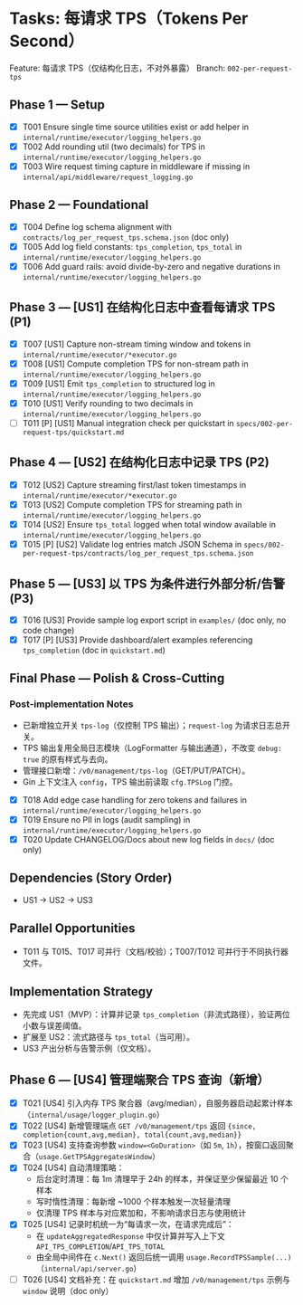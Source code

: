 # Tasks: 每请求 TPS（Tokens Per Second）

Feature: 每请求 TPS（仅结构化日志，不对外暴露）
Branch: `002-per-request-tps`

## Phase 1 — Setup

- [X] T001 Ensure single time source utilities exist or add helper in `internal/runtime/executor/logging_helpers.go`
- [X] T002 Add rounding util (two decimals) for TPS in `internal/runtime/executor/logging_helpers.go`
- [X] T003 Wire request timing capture in middleware if missing in `internal/api/middleware/request_logging.go`

## Phase 2 — Foundational

- [X] T004 Define log schema alignment with `contracts/log_per_request_tps.schema.json` (doc only)
- [X] T005 Add log field constants: `tps_completion`, `tps_total` in `internal/runtime/executor/logging_helpers.go`
- [X] T006 Add guard rails: avoid divide-by-zero and negative durations in `internal/runtime/executor/logging_helpers.go`

## Phase 3 — [US1] 在结构化日志中查看每请求 TPS (P1)

- [X] T007 [US1] Capture non-stream timing window and tokens in `internal/runtime/executor/*executor.go`
- [X] T008 [US1] Compute completion TPS for non-stream path in `internal/runtime/executor/logging_helpers.go`
- [X] T009 [US1] Emit `tps_completion` to structured log in `internal/runtime/executor/logging_helpers.go`
- [X] T010 [US1] Verify rounding to two decimals in `internal/runtime/executor/logging_helpers.go`
- [ ] T011 [P] [US1] Manual integration check per quickstart in `specs/002-per-request-tps/quickstart.md`

## Phase 4 — [US2] 在结构化日志中记录 TPS (P2)

- [X] T012 [US2] Capture streaming first/last token timestamps in `internal/runtime/executor/*executor.go`
- [X] T013 [US2] Compute completion TPS for streaming path in `internal/runtime/executor/logging_helpers.go`
- [X] T014 [US2] Ensure `tps_total` logged when total window available in `internal/runtime/executor/logging_helpers.go`
- [X] T015 [P] [US2] Validate log entries match JSON Schema in `specs/002-per-request-tps/contracts/log_per_request_tps.schema.json`

## Phase 5 — [US3] 以 TPS 为条件进行外部分析/告警 (P3)

- [X] T016 [US3] Provide sample log export script in `examples/` (doc only, no code change)
- [X] T017 [P] [US3] Provide dashboard/alert examples referencing `tps_completion` (doc in `quickstart.md`)

## Final Phase — Polish & Cross-Cutting

### Post-implementation Notes
- 已新增独立开关 `tps-log`（仅控制 TPS 输出）；`request-log` 为请求日志总开关。
- TPS 输出复用全局日志模块（LogFormatter 与输出通道），不改变 `debug: true` 的原有样式与去向。
- 管理接口新增：`/v0/management/tps-log`（GET/PUT/PATCH）。
- Gin 上下文注入 `config`，TPS 输出前读取 `cfg.TPSLog` 门控。

- [X] T018 Add edge case handling for zero tokens and failures in `internal/runtime/executor/logging_helpers.go`
- [X] T019 Ensure no PII in logs (audit sampling) in `internal/runtime/executor/logging_helpers.go`
- [X] T020 Update CHANGELOG/Docs about new log fields in `docs/` (doc only)

## Dependencies (Story Order)

- US1 → US2 → US3

## Parallel Opportunities

- T011 与 T015、T017 可并行（文档/校验）；T007/T012 可并行于不同执行器文件。

## Implementation Strategy

- 先完成 US1（MVP）：计算并记录 `tps_completion`（非流式路径），验证两位小数与误差阈值。
- 扩展至 US2：流式路径与 `tps_total`（当可用）。
- US3 产出分析与告警示例（仅文档）。

## Phase 6 — [US4] 管理端聚合 TPS 查询（新增）

- [X] T021 [US4] 引入内存 TPS 聚合器（avg/median），自服务器启动起累计样本（`internal/usage/logger_plugin.go`）
- [X] T022 [US4] 新增管理端点 `GET /v0/management/tps` 返回 `{since, completion{count,avg,median}, total{count,avg,median}}`
- [X] T023 [US4] 支持查询参数 `window=<GoDuration>`（如 `5m`, `1h`），按窗口返回聚合（`usage.GetTPSAggregatesWindow`）
- [X] T024 [US4] 自动清理策略：
  - 后台定时清理：每 1m 清理早于 24h 的样本，并保证至少保留最近 10 个样本
  - 写时惰性清理：每新增 ~1000 个样本触发一次轻量清理
  - 仅清理 TPS 样本与对应累加和，不影响请求日志与使用统计
- [X] T025 [US4] 记录时机统一为“每请求一次，在请求完成后”：
  - 在 `updateAggregatedResponse` 中仅计算并写入上下文 `API_TPS_COMPLETION`/`API_TPS_TOTAL`
  - 由全局中间件在 `c.Next()` 返回后统一调用 `usage.RecordTPSSample(...)`（`internal/api/server.go`）
- [ ] T026 [US4] 文档补充：在 `quickstart.md` 增加 `/v0/management/tps` 示例与 `window` 说明（doc only）
